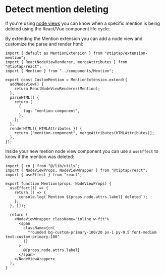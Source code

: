 # Detect mention deleting

If you're using [node views](https://tiptap.dev/docs/editor/guide/node-views) you can know when a specific mention is being deleted using the React/Vue component life cycle.

By extending the Mention extension you can add a node view and customize the parse and render html:

```tsx
import { default as MentionExtension } from "@tiptap/extension-mention";
import { ReactNodeViewRenderer, mergeAttributes } from "@tiptap/react";
import { Mention } from "../components/Mention";

export const CustomMention = MentionExtension.extend({
  addNodeView() {
    return ReactNodeViewRenderer(Mention);
  },
  parseHTML() {
    return [
      {
        tag: "mention-component",
      },
    ];
  },
  renderHTML({ HTMLAttributes }) {
    return ["mention-component", mergeAttributes(HTMLAttributes)];
  },
});
```

Inside your new metion node view component you can use a `useEffect` to know if the mention was deleted:

```tsx
import { cn } from "@/lib/utils";
import { NodeViewProps, NodeViewWrapper } from "@tiptap/react";
import { useEffect } from "react";

export function Mention(props: NodeViewProps) {
  useEffect(() => {
    return () => {
      console.log(`Mention ${props.node.attrs.label} deleted`);
    };
  }, []);

  return (
    <NodeViewWrapper className="inline w-fit">
      <span
        className={cn(
          "rounded bg-custom-primary-100/20 px-1 py-0.5 font-medium text-custom-primary-100"
        )}
      >
        @{props.node.attrs.label}
      </span>
    </NodeViewWrapper>
  );
}
```
